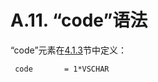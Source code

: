 A.11. “code”语法
===============
“code”元素在[4.1.3](../Section04/4.1.3.md)节中定义：

     code       = 1*VSCHAR